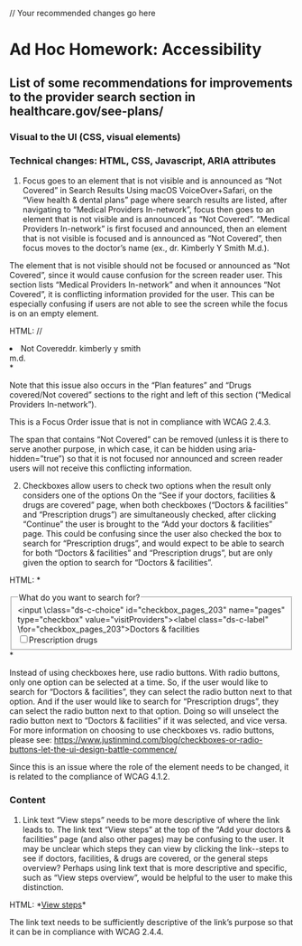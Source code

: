 // Your recommended changes go here

# Ad Hoc Homework: Accessibility

## List of some recommendations for improvements to the provider search section in healthcare.gov/see-plans/

### Visual to the UI (CSS, visual elements)

### Technical changes: HTML, CSS, Javascript, ARIA attributes

1. Focus goes to an element that is not visible and is announced as “Not Covered” in Search Results
Using macOS VoiceOver+Safari, on the “View health & dental plans” page where search results are listed, after navigating to “Medical Providers In-network”, focus then goes to an element that is not visible and is announced as “Not Covered”. “Medical Providers In-network” is first focused and announced, then an element that is not visible is focused and is announced as “Not Covered”, then focus moves to the doctor’s name (ex., dr. Kimberly Y Smith M.d.).

 The element that is not visible should not be focused or announced as “Not Covered”, since it would cause confusion for the screen reader user. This section lists “Medical Providers In-network” and when it announces “Not Covered”, it is conflicting information provided for the user. This can be especially confusing if users are not able to see the screen while the focus is on an empty element.

HTML:
// <li class="pet-c-status-list__item ds-u-font-size--small pet-u-overflow-wrap--break-word pet-c-status-list__item--no"><span 
class="ds-u-visibility--screen-reader">Not Covered</span><span class="ds-u-text-transform--capitalize">dr. kimberly y smith  
m.d.</span> </li>\*

Note that this issue also occurs in the “Plan features” and “Drugs covered/Not covered” sections to the right and left of this section (“Medical Providers In-network”).

This is a Focus Order issue that is not in compliance with WCAG 2.4.3.

The span that contains “Not Covered” can be removed (unless it is there to serve another purpose, in which case, it can be hidden using aria-hidden=”true”) so that it is not focused nor announced and screen reader users will not receive this conflicting information.

2. Checkboxes allow users to check two options when the result only considers one of the options
On the “See if your doctors, facilities & drugs are covered” page, when both checkboxes (“Doctors & facilities” and “Prescription drugs”) are simultaneously checked, after clicking “Continue” the user is brought to the “Add your doctors & facilities” page. This could be confusing since the user also checked the box to search for “Prescription drugs”, and would expect to be able to search for both “Doctors & facilities” and “Prescription drugs”, but are only given the option to search for “Doctors & facilities”.

HTML:
\*<fieldset class="ds-c-fieldset"><legend class="ds-c-label"><span class="">What do you want to search for?</span></legend><div><input \class="ds-c-choice" id="checkbox_pages_203" name="pages" type="checkbox" value="visitProviders"><label class="ds-c-label" \for="checkbox_pages_203"><span class="">Doctors &amp; facilities</span></label></div><div><input class="ds-c-choice" id="checkbox_pages_204" name="pages" type="checkbox" value="visitDrugs"><label class="ds-c-label" for="checkbox_pages_204"><span class="">Prescription drugs</span></label></div></fieldset>\*

Instead of using checkboxes here, use radio buttons. With radio buttons, only one option can be selected at a time. So, if the user would like to search for “Doctors & facilities”, they can select the radio button next to that option. And if the user would like to search for “Prescription drugs”, they can select the radio button next to that option. Doing so will unselect the radio button next to “Doctors & facilities” if it was selected, and vice versa. For more information on choosing to use checkboxes vs. radio buttons, please see: https://www.justinmind.com/blog/checkboxes-or-radio-buttons-let-the-ui-design-battle-commence/

Since this is an issue where the role of the element needs to be changed, it is related to the compliance of WCAG 4.1.2.

### Content
1. Link text “View steps” needs to be more descriptive of where the link leads to.
The link text “View steps” at the top of the “Add your doctors & facilities” page (and also other pages) may be confusing to the user.  It may be unclear which steps they can view by clicking the link--steps to see if doctors, facilities, & drugs are covered, or the general steps overview? Perhaps using link text that is more descriptive and specific, such as “View steps overview”, would be helpful to the user to make this distinction.

HTML:
\*<a class="ds-u-margin-left--2" href="#/steps">View steps</a>\*

The link text needs to be sufficiently descriptive of the link’s purpose so that it can be in compliance with WCAG 2.4.4.





